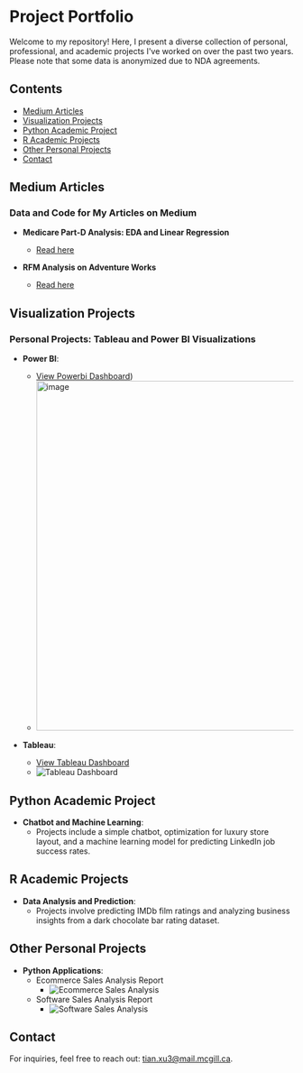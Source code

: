 # Project Portfolio

Welcome to my repository! Here, I present a diverse collection of personal, professional, and academic projects I've worked on over the past two years. Please note that some data is anonymized due to NDA agreements.

## Contents

- [Medium Articles](#medium-articles)
- [Visualization Projects](#visualization-projects)
- [Python Academic Project](#python-academic-project)
- [R Academic Projects](#r-academic-projects)
- [Other Personal Projects](#other-personal-projects)
- [Contact](#contact)

## Medium Articles

### Data and Code for My Articles on Medium

- **Medicare Part-D Analysis: EDA and Linear Regression**
  - [Read here](https://medium.com/@xutiantony/medicare-part-d-analysis-eda-and-linear-regression-9ccea33281e5)

- **RFM Analysis on Adventure Works**
  - [Read here](https://medium.com/@xutiantony/adventure-works-analysis-techniques-and-rfm-model-56f6aa8ecf08)

## Visualization Projects

### Personal Projects: Tableau and Power BI Visualizations

- **Power BI**: 
  - [View Powerbi Dashboard](https://app.powerbi.com/view?r=eyJrIjoiMDRlNGQ3ZjktMWYzNS00MDgzLTgzNGItYzQ5MDA5ZGY0YzE5IiwidCI6ImNkMzE5NjcxLTUyZTctNGE2OC1hZmE5LWZjZjhmODlmMDllYSIsImMiOjN9))
  - <img width="620" alt="image" src="https://github.com/xutiantony/projects/assets/103725419/fe11e59d-58b2-4a1b-a443-e0d26eff74e5">


- **Tableau**: 
  - [View Tableau Dashboard](https://public.tableau.com/app/profile/tian.xu4658/viz/UCGSalesPortfolio/Dashboard1)
  - ![Tableau Dashboard](https://github.com/xutiantony/projects/assets/103725419/3d8f6ac7-0cd9-415a-914d-c7bf86464739)

## Python Academic Project

- **Chatbot and Machine Learning**: 
  - Projects include a simple chatbot, optimization for luxury store layout, and a machine learning model for predicting LinkedIn job success rates.

## R Academic Projects

- **Data Analysis and Prediction**: 
  - Projects involve predicting IMDb film ratings and analyzing business insights from a dark chocolate bar rating dataset.

## Other Personal Projects

- **Python Applications**: 
  - Ecommerce Sales Analysis Report
    - ![Ecommerce Sales Analysis](https://github.com/xutiantony/projects/assets/103725419/82109e9e-fe9d-488a-95ac-c9d1b419671a)
  - Software Sales Analysis Report
    - ![Software Sales Analysis](https://github.com/xutiantony/projects/assets/103725419/f6291d40-5ca1-4d8e-af72-391fa90e13d8)

## Contact

For inquiries, feel free to reach out: [tian.xu3@mail.mcgill.ca](mailto:tian.xu3@mail.mcgill.ca).
